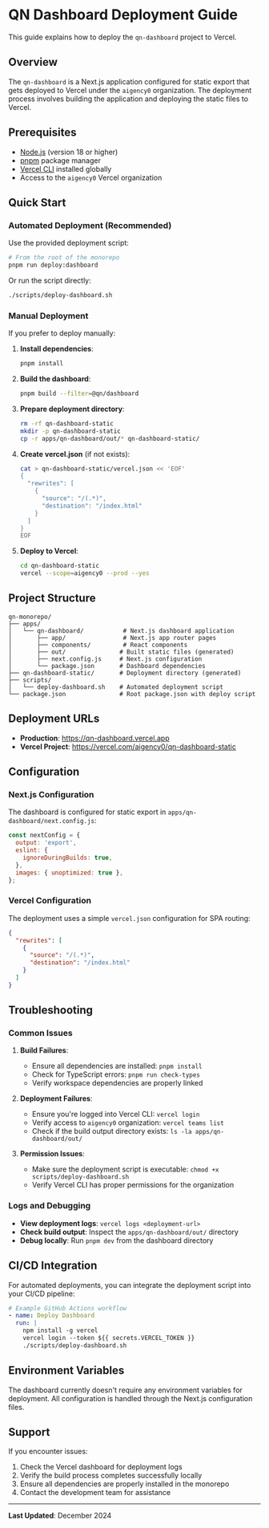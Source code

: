 # QN Dashboard Deployment Guide

This guide explains how to deploy the `qn-dashboard` project to Vercel.

## Overview

The `qn-dashboard` is a Next.js application configured for static export that gets deployed to Vercel under the `aigency0` organization. The deployment process involves building the application and deploying the static files to Vercel.

## Prerequisites

- [Node.js](https://nodejs.org/) (version 18 or higher)
- [pnpm](https://pnpm.io/) package manager
- [Vercel CLI](https://vercel.com/cli) installed globally
- Access to the `aigency0` Vercel organization

## Quick Start

### Automated Deployment (Recommended)

Use the provided deployment script:

```bash
# From the root of the monorepo
pnpm run deploy:dashboard
```

Or run the script directly:

```bash
./scripts/deploy-dashboard.sh
```

### Manual Deployment

If you prefer to deploy manually:

1. **Install dependencies**:
   ```bash
   pnpm install
   ```

2. **Build the dashboard**:
   ```bash
   pnpm build --filter=@qn/dashboard
   ```

3. **Prepare deployment directory**:
   ```bash
   rm -rf qn-dashboard-static
   mkdir -p qn-dashboard-static
   cp -r apps/qn-dashboard/out/* qn-dashboard-static/
   ```

4. **Create vercel.json** (if not exists):
   ```bash
   cat > qn-dashboard-static/vercel.json << 'EOF'
   {
     "rewrites": [
       {
         "source": "/(.*)",
         "destination": "/index.html"
       }
     ]
   }
   EOF
   ```

5. **Deploy to Vercel**:
   ```bash
   cd qn-dashboard-static
   vercel --scope=aigency0 --prod --yes
   ```

## Project Structure

```
qn-monorepo/
├── apps/
│   └── qn-dashboard/           # Next.js dashboard application
│       ├── app/                # Next.js app router pages
│       ├── components/         # React components
│       ├── out/               # Built static files (generated)
│       ├── next.config.js     # Next.js configuration
│       └── package.json       # Dashboard dependencies
├── qn-dashboard-static/       # Deployment directory (generated)
├── scripts/
│   └── deploy-dashboard.sh    # Automated deployment script
└── package.json               # Root package.json with deploy script
```

## Deployment URLs

- **Production**: https://qn-dashboard.vercel.app
- **Vercel Project**: https://vercel.com/aigency0/qn-dashboard-static

## Configuration

### Next.js Configuration

The dashboard is configured for static export in `apps/qn-dashboard/next.config.js`:

```javascript
const nextConfig = {
  output: 'export',
  eslint: {
    ignoreDuringBuilds: true,
  },
  images: { unoptimized: true },
};
```

### Vercel Configuration

The deployment uses a simple `vercel.json` configuration for SPA routing:

```json
{
  "rewrites": [
    {
      "source": "/(.*)",
      "destination": "/index.html"
    }
  ]
}
```

## Troubleshooting

### Common Issues

1. **Build Failures**:
   - Ensure all dependencies are installed: `pnpm install`
   - Check for TypeScript errors: `pnpm run check-types`
   - Verify workspace dependencies are properly linked

2. **Deployment Failures**:
   - Ensure you're logged into Vercel CLI: `vercel login`
   - Verify access to `aigency0` organization: `vercel teams list`
   - Check if the build output directory exists: `ls -la apps/qn-dashboard/out/`

3. **Permission Issues**:
   - Make sure the deployment script is executable: `chmod +x scripts/deploy-dashboard.sh`
   - Verify Vercel CLI has proper permissions for the organization

### Logs and Debugging

- **View deployment logs**: `vercel logs <deployment-url>`
- **Check build output**: Inspect the `apps/qn-dashboard/out/` directory
- **Debug locally**: Run `pnpm dev` from the dashboard directory

## CI/CD Integration

For automated deployments, you can integrate the deployment script into your CI/CD pipeline:

```yaml
# Example GitHub Actions workflow
- name: Deploy Dashboard
  run: |
    npm install -g vercel
    vercel login --token ${{ secrets.VERCEL_TOKEN }}
    ./scripts/deploy-dashboard.sh
```

## Environment Variables

The dashboard currently doesn't require any environment variables for deployment. All configuration is handled through the Next.js configuration files.

## Support

If you encounter issues:

1. Check the Vercel dashboard for deployment logs
2. Verify the build process completes successfully locally
3. Ensure all dependencies are properly installed in the monorepo
4. Contact the development team for assistance

---

**Last Updated**: December 2024